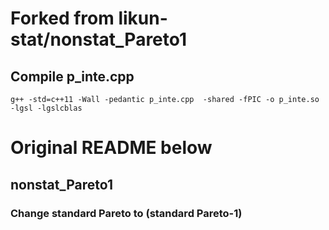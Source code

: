 # Forked from likun-stat/nonstat_Pareto1

## Compile p_inte.cpp
`g++ -std=c++11 -Wall -pedantic p_inte.cpp  -shared -fPIC -o p_inte.so -lgsl -lgslcblas`

# Original README below
## nonstat_Pareto1
### Change standard Pareto to (standard Pareto-1)
